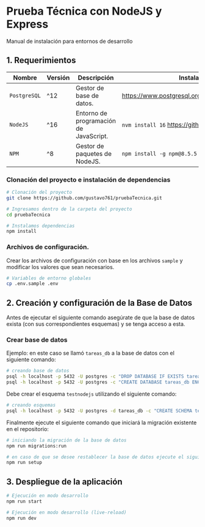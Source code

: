 # Prueba Técnica con NodeJS y Express
Manual de instalación para entornos de desarrollo

## 1. Requerimientos

| Nombre       | Versión | Descripción                                            | Instalación                                      |
|--------------|---------|--------------------------------------------------------|--------------------------------------------------|
| `PostgreSQL` | ^12     | Gestor de base de datos.                               | https://www.postgresql.org/download/linux/debian |
| `NodeJS`     | ^16     | Entorno de programación de JavaScript.                 | `nvm install 16` https://github.com/nvm-sh/nvm   |
| `NPM`        | ^8      | Gestor de paquetes de NodeJS.                          | `npm install -g npm@8.5.5`                       |


### Clonación del proyecto e instalación de dependencias

```bash
# Clonación del proyecto
git clone https://github.com/gustavo761/pruebaTecnica.git

# Ingresamos dentro de la carpeta del proyecto
cd pruebaTecnica

# Instalamos dependencias 
npm install
```

### Archivos de configuración.

Crear los archivos de configuración con base en los archivos `sample` y modificar los valores que sean necesarios.

```bash
# Variables de entorno globales
cp .env.sample .env
```

## 2. Creación y configuración de la Base de Datos

Antes de ejecutar el siguiente comando asegúrate de que la base de datos exista (con sus correspondientes esquemas) y se tenga acceso a esta.

### Crear base de datos 
Ejemplo: en este caso se llamó `tareas_db` a la base de datos con el siguiente comando: 

```bash
# creando base de datos
psql -h localhost -p 5432 -U postgres -c "DROP DATABASE IF EXISTS tareas_db"
psql -h localhost -p 5432 -U postgres -c "CREATE DATABASE tareas_db ENCODING 'UTF-8'"
```
Debe crear el esquema `testnodejs` utilizando el siguiente comando:

```bash
# creando esquemas
psql -h localhost -p 5432 -U postgres -d tareas_db -c "CREATE SCHEMA testnodejs AUTHORIZATION postgres"
```

Finalmente ejecute el siguiente comando que iniciará la migración existente en el repositorio: 

```bash
# iniciando la migración de la base de datos
npm run migrations:run
```
```bash
# en caso de que se desee restablecer la base de datos ejecute el siguiente comando
npm run setup
```

## 3. Despliegue de la aplicación

```bash
# Ejecución en modo desarrollo
npm run start

# Ejecución en modo desarrollo (live-reload)
npm run dev
```